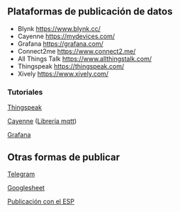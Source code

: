 ## Plataformas de publicación de datos

* Blynk  https://www.blynk.cc/
* Cayenne https://mydevices.com/ 
* Grafana https://grafana.com/
* Connect2me https://www.connect2.me/
* All Things Talk https://www.allthingstalk.com/
* Thingspeak https://thingspeak.com/
* Xively https://www.xively.com/


### Tutoriales

[Thingspeak](http://theelectronics.co.in/nodemcu-dht11-data-thingspeak/)

[Cayenne](https://www.instructables.com/id/Platform-IoT-Cayenne-Mydevices-ESP8266-12E-NodeMCU/) ([Librería mqtt](https://github.com/myDevicesIoT/Cayenne-MQTT-ESP))

[Grafana](https://www.spainlabs.com/foros/tema-SpainLabsIoT2018-Grafana-Dashboard-Open-Source)


## Otras formas de publicar

[Telegram](https://arduinocentermx.blogspot.com.es/2017/07/nodemcu-bot-telegram.html)

[Googlesheet](https://www.youtube.com/watch?v=fS0GeaOkNRw&feature=youtu.be&utm_content=bufferc2e1d&utm_medium=social&utm_source=twitter.com&utm_campaign=buffer)

[Publicación con el ESP](https://www.youtube.com/watch?v=lH6Qiyb10v8&feature=youtu.be&utm_content=buffer9d6ae&utm_medium=social&utm_source=twitter.com&utm_campaign=buffer)
